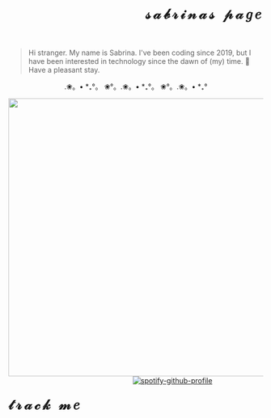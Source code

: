 <body>
  
<div style="position: relative">
  <div id="user-content-toc" align="right">
    <ul style="list-style: none;">
      <summary>
        <h1 style="letter-spacing: 5px;" align="right"> 𝓈𝒶𝒷𝓇𝒾𝓃𝒶𝓈 𝓅𝒶𝑔𝑒 </h1></br>
      </summary>
    </ul>
  </div>
  
  > Hi stranger. My name is Sabrina. I've been coding since 2019, but I have been interested in technology since the dawn of (my) time. 🍭 Have a pleasant stay.
  
  <p align="center"> .❀。• *₊°。 ❀°。.❀。• *₊°。 ❀°。.❀。• *₊° </p>

  <img align="left" src="https://github.com/user-attachments/assets/765b6608-03d3-4a11-a4f6-8724fbac6caa" height="550"/>

<div>
  <h1 align="left" style="letter-spacing: 5px; float: left;"> 𝓉𝓇𝒶𝒸𝓀 𝓂𝑒 </h1><br>
<div align="center">
  
[![spotify-github-profile](https://spotify-github-profile.kittinanx.com/api/view?uid=pikatree1&cover_image=true&theme=default)](https://github.com/sabrinaspage) </br>

</div>
</div>
  
</body>
